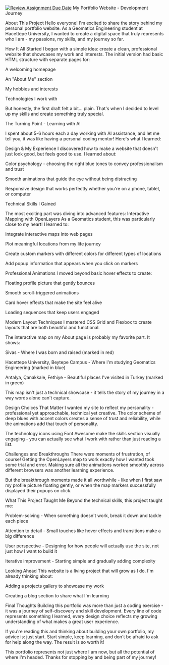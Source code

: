 [![Review Assignment Due Date](https://classroom.github.com/assets/deadline-readme-button-22041afd0340ce965d47ae6ef1cefeee28c7c493a6346c4f15d667ab976d596c.svg)](https://classroom.github.com/a/7C3xAGjq)
My Portfolio Website - Development Journey

 About This Project
Hello everyone! I'm excited to share the story behind my personal portfolio website. As a Geomatics Engineering student at Hacettepe University, I wanted to create a digital space that truly represents who I am - my passions, my skills, and my journey so far.

How It All Started
I began with a simple idea: create a clean, professional website that showcases my work and interests. The initial version had basic HTML structure with separate pages for:

A welcoming homepage

An "About Me" section

My hobbies and interests

Technologies I work with

But honestly, the first draft felt a bit... plain. That's when I decided to level up my skills and create something truly special.

 
 
 The Turning Point - Learning with AI

I spent about 5-6 hours each a day  working with AI assistance, and let me tell you, it was like having a personal coding mentor! Here's what I learned:




Design & My Experience
I discovered how to make a website that doesn't just look good, but feels good to use. I learned about:

Color psychology - choosing the right blue tones to convey professionalism and trust

Smooth animations that guide the eye without being distracting

Responsive design that works perfectly whether you're on a phone, tablet, or computer



Technical Skills I Gained

The most exciting part was diving into advanced features:
Interactive Mapping with OpenLayers
As a Geomatics student, this was particularly close to my heart! I learned to:

Integrate interactive maps into web pages

Plot meaningful locations from my life journey

Create custom markers with different colors for different types of locations

Add popup information that appears when you click on markers


Professional Animations
I moved beyond basic hover effects to create:

Floating profile picture that gently bounces

Smooth scroll-triggered animations

Card hover effects that make the site feel alive

Loading sequences that keep users engaged


Modern Layout Techniques
I mastered CSS Grid and Flexbox to create layouts that are both beautiful and functional.

The interactive map on my About page is probably my favorite part. It shows:

 Sivas - Where I was born and raised (marked in red)

 Hacettepe University, Beytepe Campus - Where I'm studying Geomatics Engineering (marked in blue)

 Antalya, Çanakkale, Fethiye - Beautiful places I've visited in Turkey (marked in green)

This map isn't just a technical showcase - it tells the story of my journey in a way words alone can't capture.


Design Choices That Matter
I wanted my site to reflect my personality - professional yet approachable, technical yet creative. The color scheme of deep blues with accent colors creates a sense of trust and reliability, while the animations add that touch of personality.

The technology icons using Font Awesome make the skills section visually engaging - you can actually see what I work with rather than just reading a list.

Challenges and Breakthroughs
There were moments of frustration, of course! Getting the OpenLayers map to work exactly how I wanted took some trial and error. Making sure all the animations worked smoothly across different browsers was another learning experience.

But the breakthrough moments made it all worthwhile - like when I first saw my profile picture floating gently, or when the map markers successfully displayed their popups on click.



What This Project Taught Me
Beyond the technical skills, this project taught me:

Problem-solving - When something doesn't work, break it down and tackle each piece

Attention to detail - Small touches like hover effects and transitions make a big difference

User perspective - Designing for how people will actually use the site, not just how I want to build it

Iterative improvement - Starting simple and gradually adding complexity



Looking Ahead
This website is a living project that will grow as I do. I'm already thinking about:

Adding a projects gallery to showcase my work

Creating a blog section to share what I'm learning



Final Thoughts
Building this portfolio was more than just a coding exercise - it was a journey of self-discovery and skill development. Every line of code represents something I learned, every design choice reflects my growing understanding of what makes a great user experience.

If you're reading this and thinking about building your own portfolio, my advice is: just start. Start simple, keep learning, and don't be afraid to ask for help along the way. The result is so worth it!

This portfolio represents not just where I am now, but all the potential of where I'm headed. Thanks for stopping by and being part of my journey!
